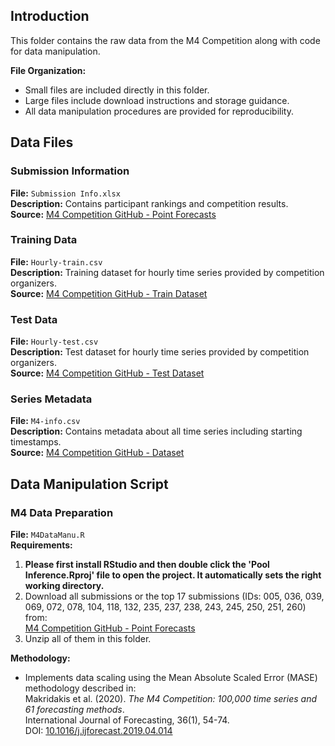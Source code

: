 ## Introduction
This folder contains the raw data from the M4 Competition along with code for data manipulation. 

**File Organization:**
- Small files are included directly in this folder.
- Large files include download instructions and storage guidance.
- All data manipulation procedures are provided for reproducibility.

## Data Files

### Submission Information
**File:** `Submission Info.xlsx`  
**Description:** Contains participant rankings and competition results.  
**Source:** [M4 Competition GitHub - Point Forecasts](https://github.com/Mcompetitions/M4-methods/tree/master/Point%20Forecasts)

### Training Data
**File:** `Hourly-train.csv`  
**Description:** Training dataset for hourly time series provided by competition organizers.  
**Source:** [M4 Competition GitHub - Train Dataset](https://github.com/Mcompetitions/M4-methods/tree/master/Dataset/Train)

### Test Data
**File:** `Hourly-test.csv`  
**Description:** Test dataset for hourly time series provided by competition organizers.  
**Source:** [M4 Competition GitHub - Test Dataset](https://github.com/Mcompetitions/M4-methods/tree/master/Dataset/Test)

### Series Metadata
**File:** `M4-info.csv`  
**Description:** Contains metadata about all time series including starting timestamps.  
**Source:** [M4 Competition GitHub - Dataset](https://github.com/Mcompetitions/M4-methods/tree/master/Dataset)

## Data Manipulation Script

### M4 Data Preparation
**File:** `M4DataManu.R`  
**Requirements:**
1. **Please first install RStudio and then double click the 'Pool Inference.Rproj' file to open the project. It automatically sets the right working directory.**
2. Download all submissions or the top 17 submissions (IDs: 005, 036, 039, 069, 072, 078, 104, 118, 132, 235, 237, 238, 243, 245, 250, 251, 260) from:  
   [M4 Competition GitHub - Point Forecasts](https://github.com/Mcompetitions/M4-methods/tree/master/Point%20Forecasts)
3. Unzip all of them in this folder.

**Methodology:**
- Implements data scaling using the Mean Absolute Scaled Error (MASE) methodology described in:  
  Makridakis et al. (2020). *The M4 Competition: 100,000 time series and 61 forecasting methods*.  
  International Journal of Forecasting, 36(1), 54-74.  
  DOI: [10.1016/j.ijforecast.2019.04.014](https://doi.org/10.1016/j.ijforecast.2019.04.014)